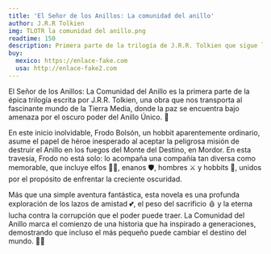```yaml
---
title: 'El Señor de los Anillos: La comunidad del anillo'
author: J.R.R Tolkien
img: TLOTR la comunidad del anillo.png
readtime: 150
description: Primera parte de la trilogía de J.R.R. Tolkien que sigue la aventura de Frodo y la Comunidad del Anillo para destruir el Anillo Único.
buy:
  mexico: https://enlace-fake.com
  usa: http://enlace-fake2.com
---
```


El Señor de los Anillos: La Comunidad del Anillo es la primera parte de la épica trilogía escrita por J.R.R. Tolkien, una obra que nos transporta al fascinante mundo de la Tierra Media, donde la paz se encuentra bajo amenaza por el oscuro poder del Anillo Único. 🌌

En este inicio inolvidable, Frodo Bolsón, un hobbit aparentemente ordinario, asume el papel de héroe inesperado al aceptar la peligrosa misión de destruir el Anillo en los fuegos del Monte del Destino, en Mordor. En esta travesía, Frodo no está solo: lo acompaña una compañía tan diversa como memorable, que incluye elfos 🧝‍♂️, enanos 🛡️, hombres ⚔️ y hobbits 🍂, unidos por el propósito de enfrentar la creciente oscuridad.

Más que una simple aventura fantástica, esta novela es una profunda exploración de los lazos de amistad 💕, el peso del sacrificio 🩸 y la eterna lucha contra la corrupción que el poder puede traer. La Comunidad del Anillo marca el comienzo de una historia que ha inspirado a generaciones, demostrando que incluso el más pequeño puede cambiar el destino del mundo. 🌟✨
